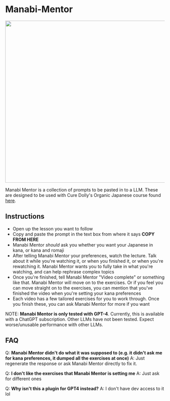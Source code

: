 # Manabi-Mentor
<img src="https://github.com/c0m/Manabi-Mentor/assets/61923663/909c5e61-580c-456d-862d-3596632dd1e1" height="512"> 

Manabi Mentor is a collection of prompts to be pasted in to a LLM. These are designed to be used with Cure Dolly's Organic Japanese course found [here](https://www.youtube.com/watch?v=pSvH9vH60Ig&list=PLg9uYxuZf8x_A-vcqqyOFZu06WlhnypWj). 


## Instructions
 - Open up the lesson you want to follow
 - Copy and paste the prompt in the text box from where it says **COPY FROM HERE**
 - Manabi Mentor *should* ask you whether you want your Japanese in kana, or kana and romaji
 - After telling Manabi Mentor your preferences, watch the lecture. Talk about it while you're watching it, or when you finished it, or when you're rewatching it. Manabi Mentor wants you to fully take in what you're watching, and can help rephrase complex topics
 - Once you're finished, tell Manabi Mentor "Video complete" or something like that. Manabi Mentor will move on to the exercises. Or if you feel you can move straight on to the exercises, you can mention that you've finished the video when you're setting your kana preferences
 - Each video has a few tailored exercises for you to work through. Once you finish these, you can ask Manabi Mentor for more if you want

NOTE: **Manabi Mentor is only tested with GPT-4**. Currently, this is available with a ChatGPT subscription. Other LLMs have not been tested. Expect worse/unusable performance with other LLMs. 

## FAQ
Q: **Manabi Mentor didn't do what it was supposed to (e.g. it didn't ask me for kana preferences, it dumped all the exercises at once)**
A: Just regenerate the response or ask Manabi Mentor directly to fix it. 

Q: **I don't like the exercises that Manabi Mentor is setting me**
A: Just ask for different ones

Q: **Why isn't this a plugin for GPT4 instead?**
A: I don't have dev access to it lol

